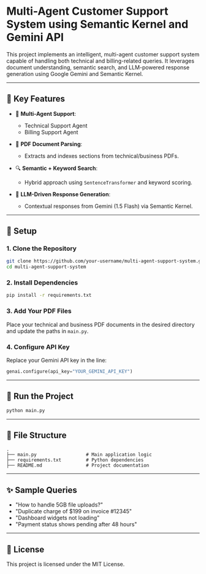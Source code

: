 # Multi-Agent Customer Support System using Semantic Kernel and Gemini API

This project implements an intelligent, multi-agent customer support system capable of handling both technical and billing-related queries. It leverages document understanding, semantic search, and LLM-powered response generation using Google Gemini and Semantic Kernel.

---

## 🧠 Key Features

- 🤖 **Multi-Agent Support**:
  - Technical Support Agent
  - Billing Support Agent

- 📄 **PDF Document Parsing**:
  - Extracts and indexes sections from technical/business PDFs.

- 🔍 **Semantic + Keyword Search**:
  - Hybrid approach using `SentenceTransformer` and keyword scoring.

- 💬 **LLM-Driven Response Generation**:
  - Contextual responses from Gemini (1.5 Flash) via Semantic Kernel.

---

## 🔧 Setup

### 1. Clone the Repository

```bash
git clone https://github.com/your-username/multi-agent-support-system.git
cd multi-agent-support-system
```

### 2. Install Dependencies

```bash
pip install -r requirements.txt
```

### 3. Add Your PDF Files

Place your technical and business PDF documents in the desired directory and update the paths in `main.py`.

### 4. Configure API Key

Replace your Gemini API key in the line:

```python
genai.configure(api_key="YOUR_GEMINI_API_KEY")
```

---

## 🚀 Run the Project

```bash
python main.py
```

---

## 📁 File Structure

```
.
├── main.py                  # Main application logic
├── requirements.txt         # Python dependencies
├── README.md                # Project documentation
```

---

## ✨ Sample Queries

- "How to handle 5GB file uploads?"
- "Duplicate charge of $199 on invoice #12345"
- "Dashboard widgets not loading"
- "Payment status shows pending after 48 hours"

---

## 📜 License

This project is licensed under the MIT License.
```

